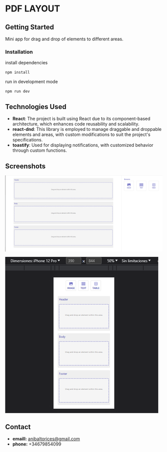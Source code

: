 # PDF LAYOUT

## Getting Started

Mini app for drag and drop of elements to different areas.

### Installation 

install dependencies

```
npm install
```

run in development mode

```
npm run dev
```
## Technologies Used

- **React**: The project is built using React due to its component-based architecture, which enhances code reusability and scalability.
- **react-dnd**: This library is employed to manage draggable and droppable elements and areas, with custom modifications to suit the project's specifications.
- **toastify**: Used for displaying notifications, with customized behavior through custom functions.

## Screenshots

![Screenshot 1](public/screenshots/screen1.png)

![Screenshot 1](public/screenshots/screen2.png)


## Contact

* **emaill:** anibaltorices@gmail.com
* **phone:** +34679854099
